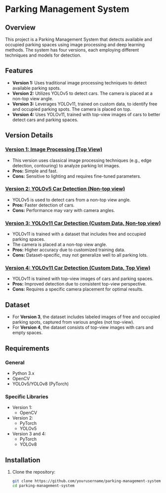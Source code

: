 # Parking Management System

## Overview
This project is a Parking Management System that detects available and occupied parking spaces using image processing and deep learning methods. The system has four versions, each employing different techniques and models for detection.

## Features
- **Version 1:** Uses traditional image processing techniques to detect available parking spots.
- **Version 2:** Utilizes YOLOv5 to detect cars. The camera is placed at a non-top view angle.
- **Version 3:** Leverages YOLOv11, trained on custom data, to identify free and occupied parking spots. The camera is placed on top.
- **Version 4:** Uses YOLOv11, trained with top-view images of cars to better detect cars and parking spaces.

## Version Details

### [Version 1: Image Processing (Top View)](./Computer_Vision/2.3-Parking_Management/by_image_processing)
- This version uses classical image processing techniques (e.g., edge detection, contouring) to analyze parking lot images.
- **Pros:** Simple and fast.
- **Cons:** Sensitive to lighting and requires fine-tuned parameters.

### [Version 2: YOLOv5 Car Detection (Non-top view)](./version2_yolov5_car_detection)
- YOLOv5 is used to detect cars from a non-top view angle.
- **Pros:** Faster detection of cars.
- **Cons:** Performance may vary with camera angles.

### [Version 3: YOLOv11 Car Detection (Custom Data, Non-top view)](./version3_yolov8_non_top_view)
- YOLOv11 is trained with a dataset that includes free and occupied parking spaces.
- The camera is placed at a non-top view angle.
- **Pros:** Higher accuracy due to customized training data.
- **Cons:** Dataset-specific, may not generalize well to all parking lots.

### [Version 4: YOLOv11 Car Detection (Custom Data, Top View)](./version4_yolov8_top_view)
- YOLOv11 is trained with top-view images of cars and parking spaces.
- **Pros:** Improved detection due to consistent top-view perspective.
- **Cons:** Requires a specific camera placement for optimal results.

## Dataset
- For **Version 3**, the dataset includes labeled images of free and occupied parking spots, captured from various angles (not top-view).
- For **Version 4**, the dataset consists of top-view images with cars and empty spaces.

## Requirements

### General
- Python 3.x
- OpenCV
- YOLOv5/YOLOv8 (PyTorch)

### Specific Libraries
- Version 1:
  - OpenCV
- Version 2:
  - PyTorch
  - YOLOv5
- Version 3 and 4:
  - PyTorch
  - YOLOv8

## Installation

1. Clone the repository:
   ```bash
   git clone https://github.com/yourusername/parking-management-system.git
   cd parking-management-system
